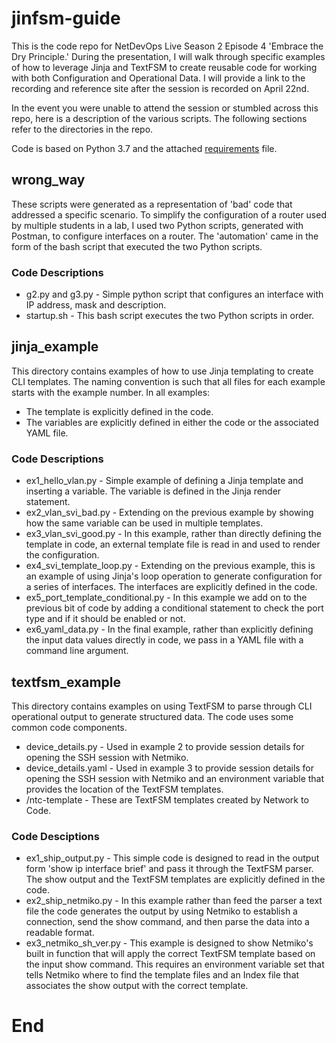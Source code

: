# jinfsm-guide

This is the code repo for NetDevOps Live Season 2 Episode 4 'Embrace the Dry Principle.' During the presentation, I will walk through specific examples of how to leverage Jinja and TextFSM to create reusable code for working with both Configuration and Operational Data. I will provide a link to the recording and reference site after the session is recorded on April 22nd. 

In the event you were unable to attend the session or stumbled across this repo, here is a description of the various scripts. The following sections refer to the directories in the repo.

Code is based on Python 3.7 and the attached [requirements](./requirements.txt) file.

## wrong_way

These scripts were generated as a representation of 'bad' code that addressed a specific scenario. To simplify the configuration of a router used by multiple students in a lab, I used two Python scripts, generated with Postman, to configure interfaces on a router. The 'automation' came in the form of the bash script that executed the two Python scripts.

### Code Descriptions

- g2.py and g3.py - Simple python script that configures an interface with IP address, mask and description.
- startup.sh - This bash script executes the two Python scripts in order.

## jinja_example

This directory contains examples of how to use Jinja templating to create CLI templates. The naming convention is such that all files for each example starts with the example number. In all examples:

- The template is explicitly defined in the code.
- The variables are explicitly defined in either the code or the associated YAML file.

### Code Descriptions

- ex1_hello_vlan.py - Simple example of defining a Jinja template and inserting a variable. The variable is defined in the Jinja render statement.
- ex2_vlan_svi_bad.py - Extending on the previous example by showing how the same variable can be used in multiple templates.
- ex3_vlan_svi_good.py - In this example, rather than directly defining the template in code, an external template file is read in and used to render the configuration.
- ex4_svi_template_loop.py - Extending on the previous example, this is an example of using Jinja's loop operation to generate configuration for a series of interfaces. The interfaces are explicitly defined in the code.
- ex5_port_template_conditional.py - In this example we add on to the previous bit of code by adding a conditional statement to check the port type and if it should be enabled or not.
- ex6_yaml_data.py - In the final example, rather than explicitly defining the input data values directly in code, we pass in a YAML file with a command line argument. 

## textfsm_example

This directory contains examples on using TextFSM to parse through CLI operational output to generate structured data. The code uses some common code components.

- device_details.py - Used in example 2 to provide session details for opening the SSH session with Netmiko.
- device_details.yaml - Used in example 3 to provide session details for opening the SSH session with Netmiko and an environment variable that provides the location of the TextFSM templates.
- /ntc-template - These are TextFSM templates created by Network to Code.

### Code Desciptions
- ex1_ship_output.py - This simple code is designed to read in the output form 'show ip interface brief' and pass it through the TextFSM parser. The show output and the TextFSM templates are explicitly defined in the code.
- ex2_ship_netmiko.py - In this example rather than feed the parser a text file the code generates the output by using Netmiko to establish a connection, send the show command, and then parse the data into a readable format.
- ex3_netmiko_sh_ver.py - This example is designed to show Netmiko's built in function that will apply the correct TextFSM template based on the input show command. This requires an environment variable set that tells Netmiko where to find the template files and an Index file that associates the show output with the correct template.


# End 